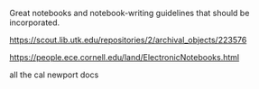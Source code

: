 

Great notebooks and notebook-writing guidelines that should be incorporated.


https://scout.lib.utk.edu/repositories/2/archival_objects/223576

https://people.ece.cornell.edu/land/ElectronicNotebooks.html

all the cal newport docs